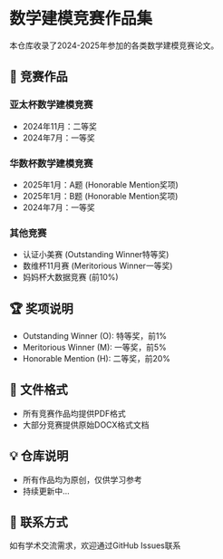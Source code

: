 # 数学建模竞赛作品集

本仓库收录了2024-2025年参加的各类数学建模竞赛论文。

## 📑 竞赛作品

### 亚太杯数学建模竞赛
- 2024年11月：二等奖
- 2024年7月：一等奖

### 华数杯数学建模竞赛
- 2025年1月：A题 (Honorable Mention奖项)
- 2025年1月：B题 (Honorable Mention奖项)
- 2024年7月：一等奖

### 其他竞赛
- 认证小美赛 (Outstanding Winner特等奖)
- 数维杯11月赛 (Meritorious Winner一等奖)
- 妈妈杯大数据竞赛 (前10%)

## 🏆 奖项说明
- Outstanding Winner (O): 特等奖，前1%
- Meritorious Winner (M): 一等奖，前5%
- Honorable Mention (H): 二等奖，前20%

## 📁 文件格式
- 所有竞赛作品均提供PDF格式
- 大部分竞赛提供原始DOCX格式文档

## 💡 仓库说明
- 所有作品均为原创，仅供学习参考
- 持续更新中...

## 📮 联系方式
如有学术交流需求，欢迎通过GitHub Issues联系
